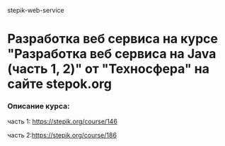 stepik-web-service

# Разработка веб сервиса на курсе "Разработка веб сервиса на Java (часть 1, 2)" от "Техносфера" на сайте stepok.org

### Описание курса: 

часть 1: https://stepik.org/course/146

часть 2:https://stepik.org/course/186
